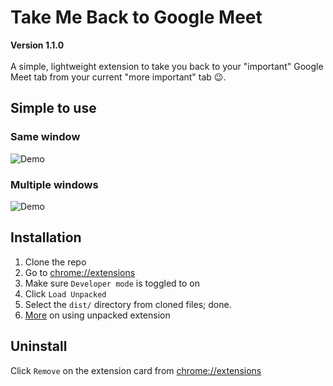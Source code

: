 # Take Me Back to Google Meet
**Version 1.1.0** <br/> <br/>
A simple, lightweight extension to take you back to your "important" Google Meet tab from your current "more important" tab :wink:.

## Simple to use
### Same window
![Demo](./static/back-to-google-meet-same-window.gif)

### Multiple windows
![Demo](./static/back-to-google-meet-multi-window.gif)

## Installation
1. Clone the repo
2. Go to [chrome://extensions](chrome://extensions)
3. Make sure `Developer mode` is toggled to on
4. Click `Load Unpacked`
5. Select the `dist/` directory from cloned files; done.
6. [More](https://developer.chrome.com/docs/extensions/mv3/getstarted/) on using unpacked extension

## Uninstall
Click `Remove` on the extension card from [chrome://extensions](chrome://extensions)
